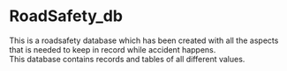 # RoadSafety_db
This is a roadsafety database which has been created with all the aspects that is needed to keep in record while accident happens.  
This database contains records and tables of all different values.
